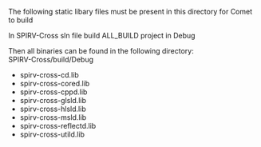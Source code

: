 The following static libary files must be present in this directory for Comet to build

In SPIRV-Cross sln file build ALL_BUILD project in Debug

Then all binaries can be found in the following directory:
\
SPIRV-Cross/build/Debug

- spirv-cross-cd.lib
- spirv-cross-cored.lib
- spirv-cross-cppd.lib
- spirv-cross-glsld.lib
- spirv-cross-hlsld.lib
- spirv-cross-msld.lib
- spirv-cross-reflectd.lib
- spirv-cross-utild.lib
